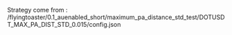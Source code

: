 Strategy come from : /flyingtoaster/0.1_auenabled_short/maximum_pa_distance_std_test/DOTUSDT_MAX_PA_DIST_STD_0.015/config.json
